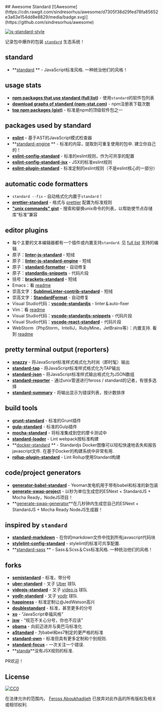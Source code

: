 <div class="github-widget" data-repo="standard/awesome-standard"></div>
<script async src="https://pagead2.googlesyndication.com/pagead/js/adsbygoogle.js"></script><ins class="adsbygoogle" style="display:block" data-ad-client="ca-pub-6890694312814945" data-ad-slot="5473692530" data-ad-format="auto"  data-full-width-responsive="true"></ins><script>(adsbygoogle = window.adsbygoogle || []).push({});</script>
## Awesome Standard [![Awesome](https://cdn.rawgit.com/sindresorhus/awesome/d7305f38d29fed78fa85652e3a63e154dd8e8829/media/badge.svg)](https://github.com/sindresorhus/awesome)

[![js-standard-style](https://cdn.rawgit.com/feross/standard/master/badge.svg)](https://github.com/feross/standard)

记录包中爆炸的包装 [`standard`](https://github.com/feross/standard) 生态系统！

## standard

- **[standard](https://www.npmjs.com/package/standard) **  -  JavaScript标准风格.  一种统治他们的风格！

## usage stats

- **[npm packages that use standard (full list)](https://github.com/feross/standard-packages/blob/master/all.json)**  - 使用`standard`的软件包列表
- **[download graphs of standard (npm-stat.com)](http://npm-stat.com/charts.html?package=standard&author=&from=&to=)**  -  npm注册表下载次数
- **[top npm packages (gist)](https://gist.github.com/feross/e0882df2fe673d6ce064)**  - 标准是npm的顶级软件包之一

## packages used by standard

- **[eslint](https://www.npmjs.com/package/eslint)**  - 基于AST的JavaScript模式检查器
- **[standard-engine](https://www.npmjs.com/package/standard-engine) **  - 标准的内容，提取到可重复使用的包中.  建立你自己的！
- **[eslint-config-standard](https://www.npmjs.com/package/eslint-config-standard)**  - 标准的eslint规则，作为可共享的配置
- **[eslint-config-standard-jsx](https://www.npmjs.com/package/eslint-config-standard-jsx)**  -  JSX的标准eslint规则
- **[eslint-plugin-standard](https://www.npmjs.com/package/eslint-plugin-standard)**  - 标准定制的eslint规则（不是eslint核心的一部分）

## automatic code formatters

- `standard --fix`  - 自动格式化内置于`standard`！
- **[prettier-standard](https://www.npmjs.com/package/prettier-standard)**  - 格式与 [prettier](https://github.com/prettier/prettier) 配置为标准规则
- **["unix commands" gist](https://gist.github.com/watson/453fc63cace521fcdadc)**  - 搜索和替换unix命令的列表，以帮助使节点存储库“标准”兼容

## editor plugins
  - 每个主要的文本编辑器都有一个插件或内置支持`standard`.  见 [full list](https://github.com/standard/standard#are-there-text-editor-plugins) 支持的编辑.
- 原子：**[linter-js-standard](https://atom.io/packages/linter-js-standard)**  - 短绒
- 原子：**[linter-js-standard-engine](https://atom.io/packages/linter-js-standard-engine)**  - 短绒
- 原子：**[standard-formatter](https://atom.io/packages/standard-formatter)**  - 自动修复
- 原子：**[standardjs-snippets](https://atom.io/packages/standardjs-snippets)**  - 代码片段
- 括号：**[brackets-standard](https://github.com/ishamf/brackets-standard/)**  - 短绒
-  Emacs：看 [readme](https://github.com/standard/standard#emacs)
- 崇高文字：**[SublimeLinter-contrib-standard](https://packagecontrol.io/packages/SublimeLinter-contrib-standard)**  - 短绒
- 崇高文字：**[StandardFormat](https://packagecontrol.io/packages/StandardFormat)**  - 自动修复
-  Visual Studio代码：**[vscode-standardjs](https://marketplace.visualstudio.com/items?itemName=chenxsan.vscode-standardjs)**  -  linter＆auto-fixer
-  Vim：看 [readme](https://github.com/standard/standard#vim)
-  Visual Studio代码：**[vscode-standardjs-snippets](https://marketplace.visualstudio.com/items?itemName=capaj.vscode-standardjs-snippets)**  - 代码片段
-  Visual Studio代码：**[vscode-react-standard](https://marketplace.visualstudio.com/items?itemName=TimonVS.ReactSnippetsStandard)**  - 代码片段
  -  WebStorm（PhpStorm，IntelliJ，RubyMine，JetBrains等）：内置支持.  看到 [readme](https://github.com/standard/standard#webstorm-phpstorm-intellij-rubymine-jetbrains-etc)

## pretty terminal output (reporters)

- **[snazzy](https://www.npmjs.com/package/snazzy)**  - 将JavaScript标准样式格式化为时尚（即时髦）输出
- **[standard-tap](https://www.npmjs.com/package/standard-tap)**  - 将JavaScript标准样式格式化为TAP输出
- **[standard-json](https://www.npmjs.com/package/standard-json)**  - 将JavaScript标准样式输出格式化为JSON数组
- **[standard-reporter](https://www.npmjs.com/package/standard-reporter)**  - 通过unix管道进行feross / standard的记者，有很多选择
- **[standard-summary](https://www.npmjs.com/package/standard-summary)**  - 将输出显示为错误列表，按计数排序

## build tools

- **[grunt-standard](https://www.npmjs.com/package/grunt-standard)**  - 标准的Grunt插件
- **[gulp-standard](https://www.npmjs.com/package/gulp-standard)**  - 标准的Gulp插件
- **[mocha-standard](https://www.npmjs.com/package/mocha-standard)**  - 将标准集成到您的摩卡测试中
- **[standard-loader](https://www.npmjs.com/package/standard-loader)**  -  Lint webpack按标准构建
- **[docker-standard](https://hub.docker.com/r/geniousphp/standard-js/) **  -  Standardjs Docker图像可以轻松快速地丢失和报告javascript文件.  在基于Docker的构建系统中非常有用.
- **[rollup-plugin-standard](https://www.npmjs.com/package/rollup-plugin-standard)**  -  Lint Rollup使用Standard构建

## code/project generators

- **[generator-babel-standard](https://www.npmjs.com/package/generator-babel-standard)**  -  Yeoman发电机用于带有babel和标准的新包装
- **[generate-swap-project](https://www.npmjs.com/package/generate-swap-project)**  - 以秒为单位生成您的ESNext + StandardJS + Mocha Ready，NodeJS项目！
- **[generate-swap-generator](https://www.npmjs.com/package/generate-swap-generator)**在几秒钟内生成您自己的ESNext + StandardJS + Mocha Ready NodeJS生成器！
## inspired by `standard`

- **[standard-markdown](https://www.npmjs.com/package/standard-markdown)**  - 在你的markdown文件中找到所有javascript代码块
- **[stylelint-config-standard](https://www.npmjs.com/package/stylelint-config-standard)**  -  stylelint的标准可共享配置.
- **[standard-sass](https://www.npmjs.com/package/standard-sass) **  -  Sass＆Scss＆Css标准风格.  一种统治他们的风格！

## forks

- **[semistandard](https://www.npmjs.com/package/semistandard)**  - 标准，带分号
- **[uber-standard](https://www.npmjs.com/package/uber-standard)**  - 叉子 [Uber](https://www.uber.com/) 球队
- **[videojs-standard](https://www.npmjs.com/package/videojs-standard)**  - 叉子 [video.js](https://github.com/videojs/video.js) 球队
- **[yodlr-standard](https://www.npmjs.com/package/yodlr-standard)**  - 叉子 [yodlr](https://getyodlr.com/home) 球队
- **[happiness](https://www.npmjs.com/package/happiness)**  - 标准定制让@JedWatson高兴
- **[doublestandard](https://www.npmjs.com/package/doublestandard)**  - 标准，甚至更多的分号
- **[xo](https://www.npmjs.com/package/xo)**  - “JavaScript幸福风格”
- **[jsw](https://www.npmjs.com/package/jsw)**  - “规范不关心分号，你也不应该”
- **[obama](https://www.npmjs.com/package/obama)**  - 向前迈进并与奥巴马标准化
- **[aStandard](https://npmjs.com/package/a-standard)**  - 为babel和es7制定的更严格的标准
- **[standard-own](https://npmjs.com/package/standard-own)**  - 标准但具有更多定制和个别规则.
- **[standard-focus](https://www.npmjs.com/package/standard-focus)**  - 一次关注一个错误.
- **[standa](https://www.npmjs.com/package/standa)**没有JSX规则的标准.

PR欢迎！

## License

[![CC0](https://i.creativecommons.org/p/zero/1.0/88x31.png)](http://creativecommons.org/publicdomain/zero/1.0/)

在法律允许的范围内， [Feross Aboukhadijeh](http://feross.org) 已放弃对此作品的所有版权及相关或相邻权利.
